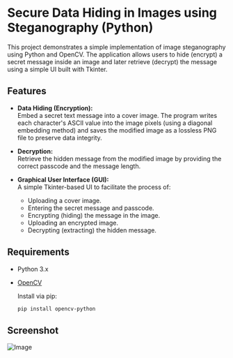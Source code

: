 # Secure Data Hiding in Images using Steganography (Python)

This project demonstrates a simple implementation of image steganography using Python and OpenCV. The application allows users to hide (encrypt) a secret message inside an image and later retrieve (decrypt) the message using a simple UI built with Tkinter.

## Features

- **Data Hiding (Encryption):**  
  Embed a secret text message into a cover image. The program writes each character's ASCII value into the image pixels (using a diagonal embedding method) and saves the modified image as a lossless PNG file to preserve data integrity.

- **Decryption:**  
  Retrieve the hidden message from the modified image by providing the correct passcode and the message length.

- **Graphical User Interface (GUI):**  
  A simple Tkinter-based UI to facilitate the process of:
  - Uploading a cover image.
  - Entering the secret message and passcode.
  - Encrypting (hiding) the message in the image.
  - Uploading an encrypted image.
  - Decrypting (extracting) the hidden message.

## Requirements

- Python 3.x
- [OpenCV](https://pypi.org/project/opencv-python/)

  Install via pip:  
  ```bash
  pip install opencv-python
  ```

## Screenshot
![Image]()
